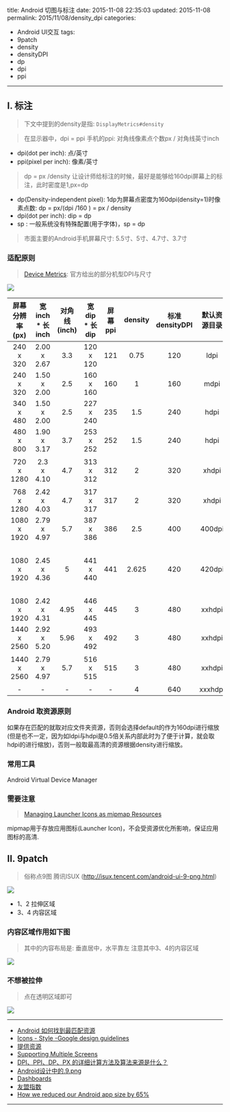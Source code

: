 title: Android 切图与标注
date: 2015-11-08 22:35:03
updated: 2015-11-08
permalink: 2015/11/08/density_dpi
categories:
- Android UI交互
tags:
- 9patch
- density
- densityDPI
- dp
- dpi
- ppi

---

## I. 标注

> 下文中提到的density是指: `DisplayMetrics#density`

> 在显示器中，dpi = ppi
> 手机的ppi: 对角线像素点个数px / 对角线英寸inch

<!-- more -->
- dpi(dot per inch): 点/英寸
- ppi(pixel per inch): 像素/英寸

> dp = px /density
> 让设计师给标注的时候，最好是能够给160dpi屏幕上的标注，此时密度是1,px=dp

- dp(Density-independent pixel): 1dp为屏幕点密度为160dpi(density=1)时像素点数: dp = px/(dpi /160 ) = px / density
- dpi(dot per inch): dip = dp
- sp : 一般系统没有特殊配置(用于字体)，sp = dp

> 市面主要的Android手机屏幕尺寸: 5.5寸、5寸、4.7寸、3.7寸

### 适配原则

> [Device Metrics](https://material.io/devices/): 官方给出的部分机型DPI与尺寸

![](/img/density_dpi-4.png)

屏幕分辨率(px) | 宽inch * 长inch | 对角线(inch) | 宽dip * 长dip | 屏幕ppi | density | 标准densityDPI | 默认资源目录 | 常见手机
:-: | :-: | :-: | :-: | :-: | :-: | :-: | :-: | :-: |
240 x 320 | 2.00 x 2.67 | 3.3 | 120 x 120 | 121 | 0.75 | 120 | ldpi | -
240 x 320 | 1.50 x 2.00 | 2.5 | 160 x 160 | 160 | 1 | 160 | mdpi| -
340 x 480 | 1.50 x 2.00 |  2.5| 227 x 240 | 235 | 1.5 | 240 | hdpi | -
480 x 800 | 1.90 x 3.17 | 3.7 | 253 x 252 | 252 | 1.5 | 240 | hdpi | Nexus One
720 x 1280 | 2.3 x 4.10 | 4.7 | 313 x 312 | 312 | 2 | 320 | xhdpi | 红米2A、红米2、美图M4
768 x 1280 | 2.42 x 4.03 | 4.7 | 317 x 317 | 317 | 2 | 320 | xhdpi | Nexus 4
1080 x 1920 | 2.79 x 4.97 | 5.7 | 387 x 386 | 386 | 2.5 | 400 | 400dpi | 小米Note标准
1080 x 1920 | 2.45 x 4.36 | 5 | 441 x 440 | 441 | 2.625 | 420 | 420dpi | (API 23前是属于480,xxhdpi)小米3、小米4、小米4c
1080 x 1920 | 2.42 x 4.31 | 4.95 | 446 x 445 | 445 | 3 | 480 | xxhdpi | Nexus5
1440 x 2560 | 2.92 x 5.20 | 5.96 | 493 x 492 | 492 | 3 | 480 | xxhdpi |  Nexus 6
1440 x 2560 | 2.79 x 4.97 | 5.7 | 516 x 515 | 515 | 3 | 480 | xxhdpi |  小米Note顶配，Nexus 6P
- | - | - | - | - | 4 | 640 | xxxhdpi | -


### Android 取资源原则

如果存在匹配的就取对应文件夹资源，否则会选择default的作为160dpi进行缩放(但是也不一定，因为如ldpi与hdpi是0.5倍关系内部此时为了便于计算，就会取hdpi的进行缩放)，否则一般取最高清的资源根据density进行缩放。

### 常用工具

Android Virtual Device Manager

### 需要注意

> [Managing Launcher Icons as mipmap Resources](https://developer.android.com/intl/zh-cn/tools/projects/index.html#mipmap)

mipmap用于存放应用图标(Launcher Icon)，不会受资源优化所影响，保证应用图标的高清.

## II. 9patch

> 俗称点9图
> 腾讯ISUX (http://isux.tencent.com/android-ui-9-png.html)

![](/img/density_dpi-1.png)

- 1、2 拉伸区域
- 3、4 内容区域

### 内容区域作用如下图

> 其中的内容布局是: 垂直居中，水平靠左
> 注意其中3、4的内容区域

![](/img/density_dpi-2.png)

### 不想被拉伸

> 点在透明区域即可

![](/img/density_dpi-3.png)

---

- [Android 如何找到最匹配资源](https://developer.android.com/intl/zh-cn/guide/topics/resources/providing-resources.html#BestMatch)
- [Icons - Style -Google design guidelines](https://www.google.com/design/spec/style/icons.html)
- [提供资源](https://developer.android.com/intl/zh-cn/guide/topics/resources/providing-resources.html)
- [Supporting Multiple Screens](https://developer.android.com/intl/zh-cn/guide/practices/screens_support.html)
- [DPI、PPI、DP、PX 的详细计算方法及算法来源是什么？](http://www.zhihu.com/question/21220154)
- [Android设计中的.9.png](http://isux.tencent.com/android-ui-9-png.html)
- [Dashboards](https://developer.android.com/intl/zh-cn/about/dashboards/index.html)
- [友盟指数](http://www.umindex.com/)
- [How we reduced our Android app size by 65%](https://medium.com/pregbuddy-engineering/how-we-reduced-our-android-app-size-by-65-54b17ae9a3c6)

---
